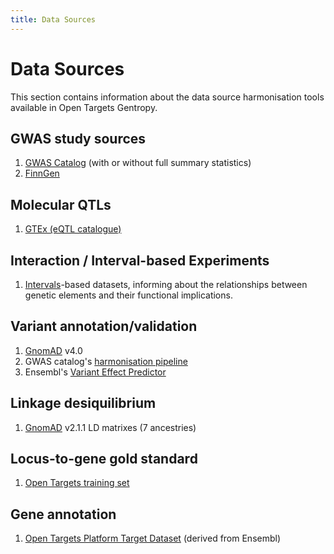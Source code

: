 ```yaml
---
title: Data Sources
---
```


# Data Sources

This section contains information about the data source harmonisation tools available in Open Targets Gentropy.

## GWAS study sources

1. [GWAS Catalog](gwas_catalog/_gwas_catalog.md) (with or without full summary statistics)
1. [FinnGen](finngen/_finngen.md)

## Molecular QTLs

1. [GTEx (eQTL catalogue)](eqtl_catalogue/_eqtl_catalogue.md)

## Interaction / Interval-based Experiments

1. [Intervals](intervals/_intervals.md)-based datasets, informing about the relationships between genetic elements and their functional implications.

## Variant annotation/validation

1. [GnomAD](gnomad/_gnomad.md) v4.0
2. GWAS catalog's [harmonisation pipeline](https://www.ebi.ac.uk/gwas/docs/methods/summary-statistics#_harmonised_summary_statistics_data)
3. Ensembl's [Variant Effect Predictor](https://www.ensembl.org/info/docs/tools/vep/index.html)

## Linkage desiquilibrium

1. [GnomAD](gnomad/_gnomad.md) v2.1.1 LD matrixes (7 ancestries)

## Locus-to-gene gold standard

1. [Open Targets training set](open_targets/l2g_gold_standard.md)

## Gene annotation

1. [Open Targets Platform Target Dataset](open_targets/target.md) (derived from Ensembl)
